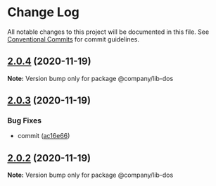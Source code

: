 # Change Log

All notable changes to this project will be documented in this file.
See [Conventional Commits](https://conventionalcommits.org) for commit guidelines.

## [2.0.4](https://github.com/thibault-jacquet/yarn-monorepo/compare/@company/lib-dos@2.0.3...@company/lib-dos@2.0.4) (2020-11-19)

**Note:** Version bump only for package @company/lib-dos





## [2.0.3](https://github.com/thibault-jacquet/yarn-monorepo/compare/@company/lib-dos@2.0.2...@company/lib-dos@2.0.3) (2020-11-19)


### Bug Fixes

* commit ([ac16e66](https://github.com/thibault-jacquet/yarn-monorepo/commit/ac16e66e02da51a82e9031eecf2350dbd9f2eea2))





## [2.0.2](https://github.com/thibault-jacquet/yarn-monorepo/compare/@company/lib-dos@2.0.1...@company/lib-dos@2.0.2) (2020-11-19)

**Note:** Version bump only for package @company/lib-dos

